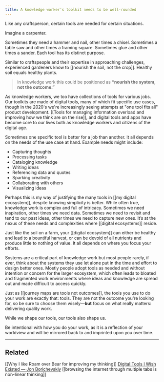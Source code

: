```yaml
---
title: A knowledge worker’s toolkit needs to be well-rounded
---
```

Like any craftsperson, certain tools are needed for certain situations.

Imagine a carpenter.

Sometimes they need a hammer and nail, other times a chisel. Sometimes a table saw and other times a framing square. Sometimes glue and other times a sander. Each tool has its distinct purpose.

Similar to craftspeople and their expertise in approaching challenges, experienced gardeners know to [[nourish the soil, not the crop]]. Healthy soil equals healthy plants.

> In knowledge work this could be positioned as **“nourish the system, not the outcome.”**

As knowledge workers, we too have collections of tools for various jobs. Our toolkits are made of digital tools, many of which fit specific use cases, though in the 2020's we're increasingly seeing attempts at "one tool fits all" product development. [[Tools for managing information overload and improving how we think are on the rise]], and digital tools and apps have become core to our lives both as knowledge workers and citizens of the digital age.

Sometimes one specific tool is better for a job than another. It all depends on the needs of the use case at hand. Example needs might include:
- Capturing thoughts
- Processing tasks
- Cataloging knowledge
- Writing ideas
- Referencing data and quotes
- Sparking creativity
- Collaborating with others
- Visualizing ideas

Perhaps this is my way of justifying the many tools in [[my digital ecosystem]], despite knowing simplicity is better. While often true, knowledge work is complex and full of intricacy. Sometimes we need inspiration, other times we need data. Sometimes we need to revisit and tend to our past ideas, other times we need to capture new ones. It’s at the nexus of these needs and complexities where [[digital ecosystems]] reside.

Just like the soil on a farm, your [[digital ecosystem]] can either be healthy and lead to a bountiful harvest, or can be devoid of all nutrients and produce little to nothing of value. It all depends on where you focus your efforts.

Systems are a critical part of knowledge work but most people rarely, if ever, think about the systems they use let alone put in the time and effort to design better ones. Mostly people adopt tools as needed and without intention or concern for the larger ecosystem, which often leads to bloated and fragmented work environments where ideas and knowledge are spread out and made difficult to access quickly.

Just as [[journey maps are tools not outcomes]], the tools you use to do your work are exactly that: tools. They are not the outcome you're looking for, so be sure to choose them wisely—**but** focus on what really matters: delivering quality work.

While we shape our tools, our tools also shape us.

Be intentional with how you do your work, as it is a reflection of your worldview and will be mirrored back to and imprinted upon you over time.

- - - -
## Related
[[Why I like Roam over Bear for improving my thinking]]
[Digital Tools I Wish Existed — Jon Borichevskiy](https://jon.bo/posts/digital-tools/)
[[browsing the internet through multiple tabs is non-linear thinking]]